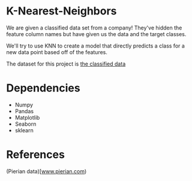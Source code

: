 # K-Nearest-Neighbors

We are given a classified data set from a company! They've hidden the feature column names but have given us the data and the target classes.

We'll try to use KNN to create a model that directly predicts a class for a new data point based off of the features.

The dataset for this project is [the classified data](https://github.com/Kshriva1/K-Nearest-Neighbors/blob/master/Project%20data)

# Dependencies

- Numpy
- Pandas
- Matplotlib
- Seaborn
- sklearn

# References

(Pierian data)[www.pierian.com)

